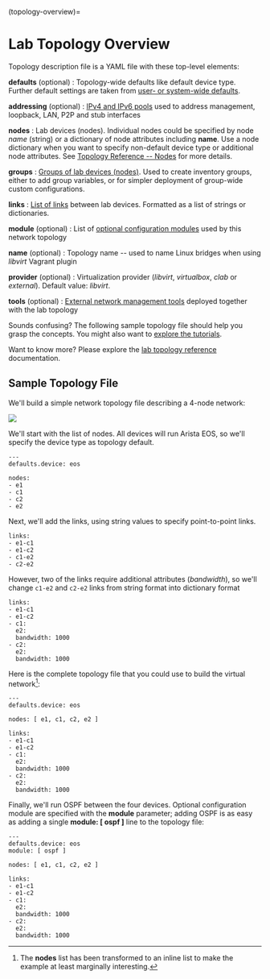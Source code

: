 (topology-overview)=
# Lab Topology Overview

Topology description file is a YAML file with these top-level elements:

**defaults** (optional)
: Topology-wide defaults like default device type. Further default settings are taken from [user- or system-wide defaults](topo-defaults).

**addressing** (optional)
: [IPv4 and IPv6 pools](addressing.md) used to address management, loopback, LAN, P2P and stub interfaces

**nodes**
: Lab devices (nodes). Individual nodes could be specified by node *name* (string) or a dictionary of node attributes including **name**. Use a node dictionary when you want to specify non-default device type or additional node attributes. See [Topology Reference -- Nodes](nodes.md) for more details.

**groups**
: [Groups of lab devices (nodes)](topo-groups). Used to create inventory groups, either to add group variables, or for simpler deployment of group-wide custom configurations.

**links**
: [List of links](links.md) between lab devices. Formatted as a list of strings or dictionaries.

**module** (optional)
: List of [optional configuration modules](modules.md) used by this network topology

**name** (optional)
: Topology name -- used to name Linux bridges when using *libvirt* Vagrant plugin

**provider** (optional)
: Virtualization provider (*libvirt*, *virtualbox*, *clab* or *external*). Default value: *libvirt*.

**tools** (optional)
: [External network management tools](extools.md) deployed together with the lab topology

Sounds confusing? The following sample topology file should help you grasp the concepts. You might also want to [explore the tutorials](tutorials.md).

Want to know more? Please explore the [lab topology reference](topology-reference.md) documentation.

## Sample Topology File

We'll build a simple network topology file describing a 4-node network:

![](topo-bandwidth.png)

We'll start with the list of nodes. All devices will run Arista EOS, so we'll specify the device type as topology default.

```
---
defaults.device: eos

nodes:
- e1
- c1
- c2
- e2
```

Next, we'll add the links, using string values to specify point-to-point links.

```
links:
- e1-c1
- e1-c2
- c1-e2
- c2-e2
```

However, two of the links require additional attributes (*bandwidth*), so we'll change `c1-e2` and `c2-e2` links from string format into dictionary format

```
links:
- e1-c1
- e1-c2
- c1:
  e2:
  bandwidth: 1000
- c2:
  e2:
  bandwidth: 1000
```

Here is the complete topology file that you could use to build the virtual network[^1]:

```
---
defaults.device: eos

nodes: [ e1, c1, c2, e2 ]

links:
- e1-c1
- e1-c2
- c1:
  e2:
  bandwidth: 1000
- c2:
  e2:
  bandwidth: 1000
```

[^1]: The **nodes** list has been transformed to an inline list to make the example at least marginally interesting.

Finally, we'll run OSPF between the four devices. Optional configuration module are specified with the **module** parameter; adding OSPF is as easy as adding a single **module: [ ospf ]** line to the topology file:

```
---
defaults.device: eos
module: [ ospf ]

nodes: [ e1, c1, c2, e2 ]

links:
- e1-c1
- e1-c2
- c1:
  e2:
  bandwidth: 1000
- c2:
  e2:
  bandwidth: 1000
```